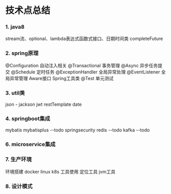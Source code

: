 # 技术点总结

### 1. java8

stream流、optional、lambda表达式函数式接口、日期时间类
completeFuture

### 2. spring原理

@Configuration      自动注入相关
@Transactional      事务管理
@Async              异步任务提交
@Schedule           定时任务
@ExceptionHandler   全局异常处理
@EventListener      全局异常管理
Aware接口            Spring工具类
@Test               单元测试

### 3. util类

json - jackson
jwt
restTemplate
date

### 4. springboot集成

mybatis mybatisplus     --todo
springsecurity
redis                   --todo
kafka                   --todo

### 6. microservice集成

### 7. 生产环境

环境搭建 docker linux k8s
工具使用 定位工具 jvm工具

### 8. 设计模式